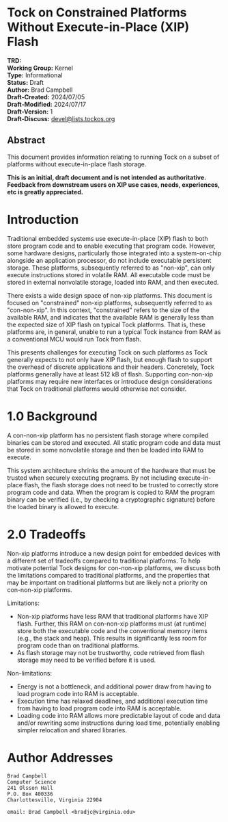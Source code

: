 Tock on Constrained Platforms Without Execute-in-Place (XIP) Flash
========================================

**TRD:** <br/>
**Working Group:** Kernel<br/>
**Type:** Informational<br/>
**Status:** Draft <br/>
**Author:** Brad Campbell<br/>
**Draft-Created:** 2024/07/05<br/>
**Draft-Modified:** 2024/07/17<br/>
**Draft-Version:** 1<br/>
**Draft-Discuss:** devel@lists.tockos.org<br/>

Abstract
-------------------------------

This document provides information relating to running Tock on a subset of platforms without
execute-in-place flash storage.

**This is an initial, draft document and is not intended as authoritative.
Feedback from downstream users on XIP use cases, needs, experiences, etc
is greatly appreciated.**

Introduction
===============================

Traditional embedded systems use execute-in-place (XIP) flash to both store
program code and to enable executing that program code. However, some hardware
designs, particularly those integrated into a system-on-chip alongside an application processor, do not include 
executable persistent storage. These platforms, subsequently referred to as "non-xip", can only
execute instructions stored in volatile RAM. All executable code must be stored
in external nonvolatile storage, loaded into RAM, and then executed.

There exists a wide design space of non-xip platforms. This document is focused
on "constrained" non-xip platforms, subsequently referred to as "con-non-xip".
In this context, "constrained" refers to the size of the available RAM, and
indicates that the available RAM is generally less than the expected size of XIP
flash on typical Tock platforms. That is, these platforms are, in general,
unable to run a typical Tock instance from RAM as a conventional MCU would run
Tock from flash.

This presents challenges for executing Tock on such platforms as Tock generally
expects to not only have XIP flash, but enough flash to support the overhead of
discrete applications and their headers. Concretely, Tock platforms generally
have at least 512 kB of flash. Supporting con-non-xip platforms may require new
interfaces or introduce design considerations that Tock on traditional platforms
would otherwise not consider.

1.0 Background
===============================

A con-non-xip platform has no persistent flash storage where compiled binaries can
be stored and executed. All static program code and data must be stored in some
nonvolatile storage and then be loaded into RAM to execute.

This system architecture shrinks the amount of the hardware that must be trusted
when securely executing programs. By not including execute-in-place flash, the
flash storage does not need to be trusted to correctly store program code and
data. When the program is copied to RAM the program binary can be verified
(i.e., by checking a cryptographic signature) before the loaded binary is
allowed to execute.



2.0 Tradeoffs
===============================

Non-xip platforms introduce a new design point for embedded devices with a
different set of tradeoffs compared to traditional platforms. To help motivate
potential Tock designs for con-non-xip platforms, we discuss both the limitations
compared to traditional platforms, and the properties that may be important on
traditional platforms but are likely not a priority on con-non-xip platforms.

Limitations:

- Non-xip platforms have less RAM that traditional platforms have XIP flash.
  Further, this RAM on con-non-xip platforms must (at runtime) store both the
  executable code and the conventional memory items (e.g., the stack and heap).
  This results in significantly less room for program code than on traditional
  platforms.
- As flash storage may not be trustworthy, code retrieved from flash storage may need to be
  verified before it is used.

Non-limitations:

- Energy is not a bottleneck, and additional power draw from having to load
  program code into RAM is acceptable.
- Execution time has relaxed deadlines, and additional execution time from
  having to load program code into RAM is acceptable.
- Loading code into RAM allows more predictable layout of code and data and/or rewriting some instructions during load time, potentially enabling simpler relocation and shared libraries.





Author Addresses
=================================
```
Brad Campbell 
Computer Science	
241 Olsson Hall
P.O. Box 400336
Charlottesville, Virginia 22904 

email: Brad Campbell <bradjc@virginia.edu>
```
